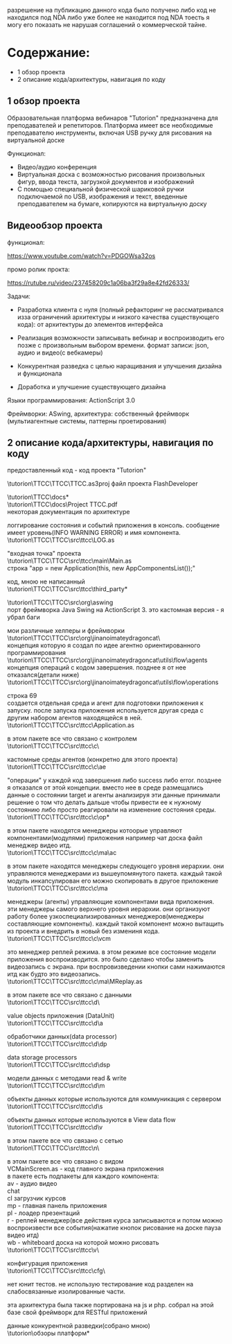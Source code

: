 
разрешение на публикацию данного кода было получено либо код не находился под NDA либо уже более не находится под NDA тоесть я могу его показать не нарушая соглашений о коммерческой тайне.

# Содержание:
- 1 обзор проекта
- 2 описание кода/архитектуры, навигация по коду

## 1 обзор проекта


Образовательная платформа вебинаров "Tutorion" предназначена для преподавателей и репетиторов. Платформа имеет все необходимые преподавателю инструменты, включая USB ручку для рисования на виртуальной доске

Функционал:
- Видео/аудио конференция
- Виртуальная доска с возможностью рисования произвольных фигур, ввода текста, загрузкой документов и изображений
- С помощью специальной физической шариковой ручки подключаемой по USB, изображения и текст, введенные преподавателем на бумаге, копируются на виртуальную доску


## Видеообзор проекта

функционал:

https://www.youtube.com/watch?v=PDGOWsa32os

промо ролик прокта:

https://rutube.ru/video/237458209c1a06ba3f29a8e42fd26333/


Задачи:

- Разработка клиента с нуля (полный рефакторинг не рассматривался изза ограничений архитектуры и низкого качества существующего кода): от архитектуры до элементов интерфейса
    
- Реализация возможности записывать вебинар и воспроизводить его позже с произвольным выбором времени. формат записи: json, аудио и видео(с вебкамеры)
    
- Конкурентная разведка с целью наращивания и улучшения дизайна и функционала
    
- Доработка и улучшение существующего дизайна


Языки программирования: ActionScript 3.0

Фреймворки: ASwing, архитектура: собственный фреймворк (мультиагентные системы, паттерны проетирования)




## 2 описание кода/архитектуры, навигация по коду


предоставленный код - код проекта "Tutorion"

\tutorion\TTCC\TTCC\TTCC.as3proj файл проекта FlashDeveloper  

\tutorion\TTCC\docs\*  
\tutorion\TTCC\docs\Project TTCC.pdf  
некоторая документация по архитектуре  

логгирование состояния и событий приложения в консоль. сообщение имеет уровень(INFO WARNING ERROR) и имя компонента.  
\tutorion\TTCC\TTCC\src\ttcc\LOG.as


"входная точка" проекта  
\tutorion\TTCC\TTCC\src\ttcc\main\Main.as  
строка "app = new Application(this, new AppComponentsList());"

код, мною не написанный  
\tutorion\TTCC\TTCC\src\ttcc\third_party\*


\tutorion\TTCC\TTCC\src\org\aswing  
порт фреймворка Java Swing на ActionScript 3. это кастомная версия - я убрал баги

мои различные хелперы и фреймворки  
\tutorion\TTCC\TTCC\src\org\jinanoimateydragoncat\  
концепция которую я создал по идее агентно ориентированного программирования  
\tutorion\TTCC\TTCC\src\org\jinanoimateydragoncat\utils\flow\agents  
концепция операций с кодом завершения. позднее я от нее отказался(детали ниже)  
\tutorion\TTCC\TTCC\src\org\jinanoimateydragoncat\utils\flow\operations


строка 69  
создается отдельная среда и агент для подготовки приложения к запуску. после запуска приложения используется другая среда с другим набором агентов находящейся в ней.  
\tutorion\TTCC\TTCC\src\ttcc\Application.as

в этом пакете все что связано с контролем  
\tutorion\TTCC\TTCC\src\ttcc\c\

кастомные среды агентов (конкретно для этого проекта)  
\tutorion\TTCC\TTCC\src\ttcc\c\ae

"операции" у каждой код завершения либо success либо error. позднее я отказался от этой концепции. вместо нее в среде размещались данные о состоянии target и агенты анализируя эти данные принимали решение о том что делать дальше чтобы привести ее к нужному состоянию либо просто реагировали на изменение состояния среды.  
\tutorion\TTCC\TTCC\src\ttcc\c\op\*


в этом пакете находятся менеджеры котоорые управляют компонентами(модулями) приложения например чат доска файл менеджер видео итд.  
\tutorion\TTCC\TTCC\src\ttcc\c\ma\ac

в этом пакете находятся менеджеры следующего уровня иерархии. они управляются менеджерами из вышеупомянутого пакета. каждый такой модуль инкапсулирован его можно скопировать в другое приложение  
\tutorion\TTCC\TTCC\src\ttcc\c\ma

менеджеры (агенты) управляющие компонентами вида приложения. эти менеджеры самого верхнего уровня иерархии. они организуют работу более узкоспециализированных менеджеров(менеджеры составляющие компоненты). каждый такой компонент можно вытащить из проекта и внедрить в новый без измениня кода.  
\tutorion\TTCC\TTCC\src\ttcc\c\vcm

это менеджер реплей режима. в этом режиме все состояние модели приложения воспроизводится. это было сделано чтобы заменить видеозапись с экрана. при воспровизведении кнопки сами нажимаются итд как будто это видеозапись.  
\tutorion\TTCC\TTCC\src\ttcc\c\ma\MReplay.as



в этом пакете все что связано с данными  
\tutorion\TTCC\TTCC\src\ttcc\d\

value objects приложения (DataUnit)  
\tutorion\TTCC\TTCC\src\ttcc\d\a

обработчики данных(data processor)  
\tutorion\TTCC\TTCC\src\ttcc\d\dp

data storage processors  
\tutorion\TTCC\TTCC\src\ttcc\d\dsp

модели данных с методами read & write  
\tutorion\TTCC\TTCC\src\ttcc\d\m

объекты данных которые используются для коммуникация с сервером  
\tutorion\TTCC\TTCC\src\ttcc\d\s

объекты данных которые используются в View data flow  
\tutorion\TTCC\TTCC\src\ttcc\d\v




в этом пакете все что связано с сетью  
\tutorion\TTCC\TTCC\src\ttcc\n\

в этом пакете все что связано с видом  
VCMainScreen.as - код главного экрана приложения  
в пакете есть подпакеты для каждого компонента:  
av - аудио видео  
chat  
cl загрузчик курсов  
mp - главная панель приложения  
pl - лоадер презентаций  
r - реплей менеджер(все действия курса записываются и потом можно воспроизвести все события(нажатие кнопок рисование на доске пауза видео итд)  
wb - whiteboard доска на которой можно рисовать  
\tutorion\TTCC\TTCC\src\ttcc\v\


конфигурация приложения  
\tutorion\TTCC\TTCC\src\ttcc\cfg\

нет юнит тестов. не использую тестирование код разделен на слабосвязанные изолированные части.

эта архитектура была также портирована на js и php. собрал на этой базе свой фреймворк для RESTful приложений

данные конкурентной разведки(собрано мною)  
\tutorion\обзоры платформ\*

